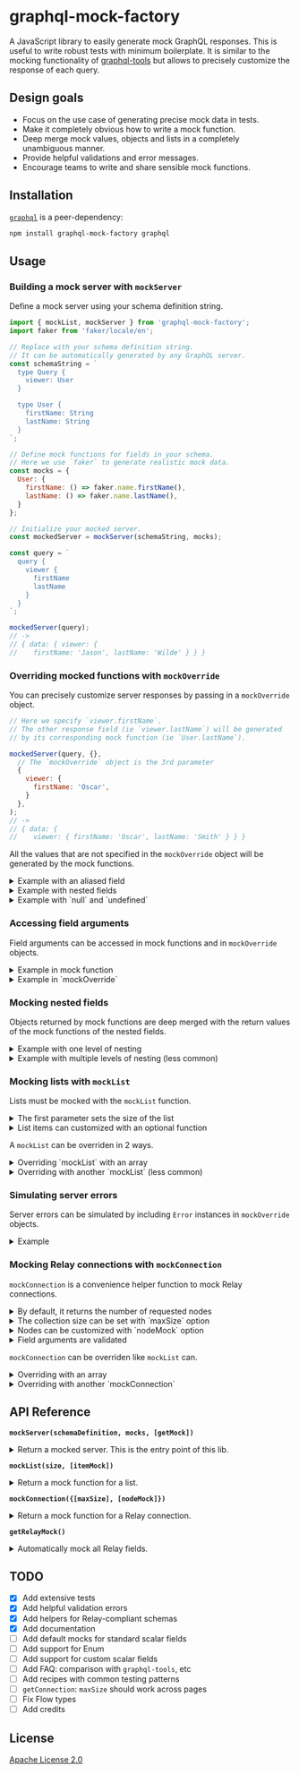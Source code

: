 # graphql-mock-factory

A JavaScript library to easily generate mock GraphQL responses. This is useful to write robust tests with minimum boilerplate. It is similar to the mocking functionality of [graphql-tools](https://www.apollographql.com/docs/graphql-tools/mocking/) but allows to precisely customize the response of each query.

## Design goals

- Focus on the use case of generating precise mock data in tests.
- Make it completely obvious how to write a mock function.
- Deep merge mock values, objects and lists in a completely unambiguous manner.
- Provide helpful validations and error messages.
- Encourage teams to write and share sensible mock functions.

## Installation

[`graphql`](https://github.com/graphql/graphql-js) is a peer-dependency:
```sh
npm install graphql-mock-factory graphql
```

## Usage

### Building a mock server with `mockServer`

Define a mock server using your schema definition string.

```javascript
import { mockList, mockServer } from 'graphql-mock-factory';
import faker from 'faker/locale/en';

// Replace with your schema definition string.
// It can be automatically generated by any GraphQL server.
const schemaString = `
  type Query {
    viewer: User
  }

  type User {
    firstName: String
    lastName: String
  }
`;

// Define mock functions for fields in your schema.
// Here we use `faker` to generate realistic mock data.
const mocks = {
  User: {
    firstName: () => faker.name.firstName(),
    lastName: () => faker.name.lastName(),
  }
};

// Initialize your mocked server.
const mockedServer = mockServer(schemaString, mocks);

const query = `
  query {
    viewer {
      firstName
      lastName
    }
  }
`;

mockedServer(query);
// ->
// { data: { viewer: { 
//    firstName: 'Jason', lastName: 'Wilde' } } }
```

### Overriding mocked functions with `mockOverride`

You can precisely customize server responses by passing in a `mockOverride` object. 

```js
// Here we specify `viewer.firstName`. 
// The other response field (ie `viewer.lastName`) will be generated 
// by its corresponding mock function (ie `User.lastName`).

mockedServer(query, {}, 
  // The `mockOverride` object is the 3rd parameter
  { 
    viewer: { 
      firstName: 'Oscar',
    }
  },
);
// ->
// { data: { 
//    viewer: { firstName: 'Oscar', lastName: 'Smith' } } }
```

All the values that are not specified in the `mockOverride` object will be generated by the mock functions.

<details>
  <summary>Example with an aliased field</summary>
  <p>

  ```js
  // Here we only specify `viewer.aliasedName`. 
  // `viewer.firstName` will be generated by its corresponding 
  // mock function (ie `User.firstName`).

  mockedServer(`
    query {
      viewer { 
        firstName 
        aliasedName: firstName
      }
    }`,
    {}, 
    { 
      viewer: { 
        firstName: 'Oscar' 
      }
    },
  );
  // ->
  // { data: { viewer: 
  //   { firstName: 'Oscar', aliasedName: 'Eryn' } } }
  ```
  </p>
</details>

<details>
  <summary>Example with nested fields</summary>
  <p>

  ```js
  // Here we only specify the `viewer.firstName`. 
  // `viewer.parent.firstName` will be generated by its corresponding 
  // mock function (ie `User.firstName`).

  const schemaString = `
    ...

    type User {
      firstName: String
      parent: User
    }
  `;

  ...

  mockedServer(`
    query {
      viewer { 
        firstName
        parent {
          firstName
        }
      }
    }`,
    {}, 
    { 
      viewer: { 
        firstName: 'Oscar' 
      }
    },
  );
  // ->
  // { data: { viewer: 
  //   { firstName: 'Oscar', 
  //     parent: { firstName: 'Krystina' } } } }
  ```

  </p>
</details>

<details>
  <summary>Example with `null` and `undefined`</summary>
  <p>

  ```js
  // `undefined` is equivalent to not specifying a value.
  // `null` always nullifies the field.

  const schemaString = `
    ...

    type User {
      firstName: String
      parent: User
    }
  `;

  ...

  mockedServer(`
    query {
      viewer { 
        firstName
        parent {
          firstName
        }
      }
    }`,
    {}, 
    { 
      viewer: {
        firstName: undefined,
        parent: null 
      }
    },
  );
  // ->
  // { data: { viewer: 
  //   { firstName: 'Raegan', parent: null } } }
  ```
  </p>
</details>

### Accessing field arguments

Field arguments can be accessed in mock functions and in `mockOverride` objects.

<details>
  <summary>Example in mock function</summary>
  <p>

  ```js
  // Field arguments are passed as named parameters to mock functions.

  const schemaString = `
    type Query {
      echo(input: String): String
    }
  `;

  const mocks = {
    Query: {
      echo: ({input}) => `echo: ${input}`,
    }
  };

  ...

  mockedServer(`
    query {
      echo(input: "hello")
    }`
  );
  // ->
  // { data: { 
  //    echo: 'echo: hello' } }
  ```
  </p>
</details>

<details>
  <summary>Example in `mockOverride`</summary>
  <p>

  ```js
  // When `mockOverride` object contains functions, field arguments
  // are passed in as named parameters to mock functions.

  const schemaString = `
    type Query {
      echo(input: String): String
    }
  `;

  mockedServer(`
    query {
      echo(input: "hello")
    }`,
    {},
    {
      echo: ({input}) => `repeat: ${input}`,
    }
  );
  // ->
  // { data: { 
  //    echo: 'repeat: hello' } }
  ```
  </p>
</details>

### Mocking nested fields

Objects returned by mock functions are deep merged with the return values of the mock functions of the nested fields.

<details>
  <summary>Example with one level of nesting</summary>
  <p>

  ```js
  // `searchUser.firstName` is generated by the mock function
  // of `Query.searchUser` because it returned an object with
  // a value for `firstName`. 
  
  // `searchUser.lastName` is generated by the mock function  
  // of `User.lastName` because the mock function of 
  // `Query.searchUser` returned an object that did not include 
  // a value for `lastName`.

  const schemaDefinition = `
    type Query {
      searchUser(name: String): User
    }

    type User {
      firstName: String
      lastName: String
    }
  `;

  const mocks = {
    Query: {
      searchUser: ({name}) => ({
        firstName: `${name}`
      }),
    },
    User: {
      firstName: () => faker.name.firstName(),
      lastName: () => faker.name.findName(),
    },
  };

  ...

  mockedServer(`
    query {
      searchUser(name: "Oscar") {
        firstName
        lastName
      }
    }
  `)
  // ->
  // { data: 
  //   { searchUser: 
  //      { firstName: "Oscar", lastName: "Schlosser" } } }
  ```
  </p>
</details>

<details>
  <summary>Example with multiple levels of nesting (less common)</summary>
  <p>

  ```js
  // `searchUser.address.country` is generated by the mock 
  // function for `Query.searchUser` instead of the mock function 
  // for `Address.country`.
  
  // `searchUser.firstName` is generated by the mock function  
  //  for `User.firstName` because the mock function for 
  // `Query.searchUser` did not include a value for `firstName`.

  const schemaDefinition = `
    type Query {
      searchUser(country: String): User
    }

    type User {
      firstName: String
      address: Address
    }

    type Address {
      country: String
    }
  `;

  const mocks = {
    Query: {
      searchUser: ({country}) => ({
        address: {
          country: `${country}`,
        },
      }),
    },
    User: {
      firstName: () => faker.name.firstName(),
    },
    Address: {
      country: () => faker.address.country(),
    },
  };

  ...

  mockedServer(`
    query {
      searchUser(name: "France") {
        firstName
        address {
          country
        }
      }
    }
  `)
  // ->
  // { data: 
  //   { searchUser: 
  //      { firstName: "Sam",  
  //        address: { country: "France" } } }
  ```
  </p>
</details>

### Mocking lists with `mockList`

Lists must be mocked with the `mockList` function.
<details>
  <summary>The first parameter sets the size of the list</summary>
  <p>

  ```js
  const schemaString = `
    ...

    type User {
      name: String
      friends: [User]
    }
  `;

  const mocks = {
    User: {
      // Generates a list with 2 items.
      friends: mockList(2),
      name: () => faker.name.firstName(),
    }
  };

  mockedServer(`
    viewer {
      friends {
        name
      }
    }`
  );
  // ->
  // { data: 
  //   { viewer: 
  //      { friends: [ { name: 'Nikki' }, { name: 'Doug' } ] } } }
  ```
  </p>
</details>

<details>
  <summary>List items can customized with an optional function</summary>
  <p>

  ```js
  // The function will be called for each list item with the field arguments 
  // and the index of the item. 
  // The return values of the function will be deep merged with the results 
  // of the mock functions of the nested fields.

  const schemaString = `
    type User {
      name: String
      friends(pageNumber: Int): [User]
    }

    ...
  `;

  const mocks = {
    User: {
      name: () => faker.name.firstName(),
      friends: mockList(2, ({pageNumber}, index) => ({
        name: `Friend #${index} - Page #${pageNumber}`,
      })),
    }
  };

  ...

  mockedServer(`
    viewer {
      friends(pageNumber: 0) {
        name
      }
    }`
  );
  // ->
  // { data: 
  //   { viewer: 
  //      { friends: [ { name: 'Friend #0 - Page #0' }, { name: 'Friend #1 - Page #0' } ] } } }
  ```
  </p>
</details>

A `mockList` can be overriden in 2 ways.

<details>
  <summary>Overriding `mockList` with an array</summary>
  <p>

  ```js
  // In most cases, a `mockList` is overriden with an array:
  // - The size of the array determines the length of the final array. 
  // - The item objects will be deep merged with the return value of 
  //   the `mockList` function if provided.

  import { mockList, mockServer } from 'graphql-mock-factory';

  ...

  const mocks = {
    User: {
      name: () => faker.name.firstName(),
      friends: mockList(2, ({}, index) => ({name: `Friend #${index}`})),
    }
  };

  ...

  // Here we specify that the list will be of size 3
  mockedServer(query, {}, {
    viewer: {
      friends: [
        // An empty object means the list item will be fully generated by 
        // its corresponding mock functions.
        {},
        // A partial object will be deep merged with the result of the 
        // corresponding mock functions.
        {'name': 'Oscar'}, 
        // `null` means the list item will be null. 
        null
      ],
    },
  });
  // ->
  // { data:
  //   { viewer:
  //      { friends: [ { name: 'Friend #0' }, { name: 'Oscar' }, null ] } } }
  ```
  </p>
</details>

<details>
  <summary>Overriding with another `mockList` (less common)</summary>
  <p>

  ```js
  // In some cases it might be more convenient to override a 
  // `mockList` with another `mockList`:
  // - The size of the `mockList` override determines the length 
  //   of the final array.
  // - The return values of the optional `mockList` functions 
  //   will be deep merged. 

  const mocks = {
    User: {
      name: () => faker.name.firstName(),
      friends: mockList(2, ({}, index) => ({name: `Friend #${index}`})),
    }
  };

  const query = `
    query {
      viewer {
        friends {
          name
          aliasedName1: name
          aliasedName2: name
        }
      }
    }
  `

  mockedServer(query, {}, {
    viewer: {
      // The list will be of size 1.
      friends: mockList(1, () => ({
        // This will be deep merged with the result of the other `mockList` function.
        aliasedName1: 'Aliased Name 1',
      })),
    },
  });
  // ->
  // { data:
  //   { viewer:
  //      { friends: [ { 
  //        name: 'Friend #0', aliasedName1: 'Aliased Name 1', aliasedName2: 'Katy' } ] } } }
  ```
  </p>
</details>

### Simulating server errors

Server errors can be simulated by including `Error` instances in `mockOverride` objects.

<details>
  <summary>Example</summary>
  <p>

  ```js
  mockedServer(`
    query {
      viewer {
        firstName
        lastName
      }
    }`, {}, {
    viewer: {
      // Errors shall not be thrown.
      firstName: Error('Could not fetch firstName.'),
    },
  });
  // ->
  // { errors: 
  //    [ { Error: Could not fetch firstName.
  //        ... OMITTED ...
  //        message: 'Could not fetch error',
  //        locations: [ { line: 4, column: 7 } ],
  //        path: [ 'viewer', 'firstName' ] } ],
  //   data:
  //    { viewer:
  //      { firstName: null, lastName: 'Gold' } } }
  ```
  </p>
</details>

### Mocking Relay connections with `mockConnection`

`mockConnection` is a convenience helper function to mock Relay connections.

<details>
  <summary>By default, it returns the number of requested nodes</summary>
  <p>

  ```js
  // By default, `mockConnection` returns the number of requested nodes.
  // Note that `hasNextPage` and `hasPreviousPage` behave as expected.

  import { mockServer, mockConnection, getRelayMock } from 'graphql-mock-factory';

  ...

  const schemaString = `
    type User implements Node {
      id: ID!
      name: String
      friends(before: String, after: String, first: Int, last: Int): UserConnection
    }

    ...
  `;

  const mocks = {
    User: {
      friends: mockConnection(),
      name: () => faker.name.firstName(),
    }
  };

  const mockedServer = mockServer(
    schemaString,
    mocks,
    // Adds mock functions for un-essential Relay fields
    getRelayMock
  );

  mockedServer(`
    query {
      viewer {
        friends(first: 2) {
          edges {
            node {
              name
            }
            cursor
          }
          pageInfo {
            hasNextPage
            hasPreviousPage
          }
        }
      }
    }`,
  );
  // ->
  // { data:
  //  { viewer:
  //     { friends:
  //        { edges:
  //           [ { node: { name: 'Milford' }, cursor: 'cursor_0' },
  //             { node: { name: 'Bennie' }, cursor: 'cursor_1' } ],
  //          pageInfo: { hasNextPage: true, hasPreviousPage: false } } } } }
  ```
  </p>
</details>

<details>
  <summary>The collection size can be set with `maxSize` option</summary>
  <p>

  ```js
  // The optional `maxSize` named parameter limits the number of returned items.
  // Note that `hasNextPage` and `hasPreviousPage` behave as expected.

  const mocks = {
    User: {
      // At most 1 item will be returned
      friends: mockConnection({maxSize: 1}),
      name: () => faker.name.firstName(),
    }
  };

  ...

  mockedServer(`
    query {
      viewer {
        friends(first: 2) {
          edges {
            node {
              name
            }
          }
          pageInfo {
            hasNextPage
            hasPreviousPage
          }
        }
      }
    }`,
  );
  // ->
  // { data:
  //  { viewer:
  //     { friends:
  //        { edges:
  //           [ { node: { name: 'Milford' } } ],
  //          pageInfo: { hasNextPage: false, hasPreviousPage: false } } } } }
  ```
  </p>
</details>

<details>
  <summary>Nodes can be customized with `nodeMock` option</summary>
  <p>

  ```js
  // The optional `nodeMock` named function customizes the requested nodes.
  // Like `mockList`, it is called with the connection field arguments and 
  // the index of the node.
  
  const mocks = {
    User: {
      friends: mockConnection({nodeMock: ({ first, last }, index) => ({
        name: `Friend ${index} / ${first || last}`,
      })}),
      name: () => faker.name.firstName(),
    }
  };

  ...

  mockedServer(`
    query {
      viewer {
        friends(first: 2) {
          edges {
            node {
              name
            }
          }
          pageInfo {
            hasNextPage
            hasPreviousPage
          }
        }
      }
    }`,
  );
  // ->
  // { data:
  //  { viewer:
  //     { friends:
  //        { edges:
  //           [ { node: { name: 'Friend 0 / 2' } },
  //             { node: { name: 'Friend 1 / 2' } } ] } } } }
  ```
  </p>
</details>

<details>
  <summary>Field arguments are validated</summary>
  <p>

  ```js
  // An error is returned if the arguments do not conform the the Relay specs.

  mockedServer(`
    query {
      viewer {
        friends(first: -2) {
          edges {
            node {
              name
            }
          }
        }
      }
    }`,
  );
  // ->
  // { errors:
  //    [ { Error: First and last cannot be negative.
  //        ... OMITTED ...
  //        message: 'First and last cannot be negative.',
  //        locations: [ { line: 4, column: 7 } ],
  //        path: [ 'viewer', 'friends' ] } ],
  //   data: { viewer: { friends: null } } }
  ```
  </p>
</details>

`mockConnection` can be overriden like `mockList` can.

<details>
  <summary>Overriding with an array</summary>
  <p>

  ```js
  // Like `mockList`, it can be overriden with an array.
  // This is because `mockConnection` is simply a wrapper around `mockList`.

  const mocks = {
    User: {
      friends: mockConnection(),
      name: () => faker.name.firstName(),
    }
  };

  ...

  mockedServer(`
    query {
      viewer {
        friends(first: 5) {
          edges {
            node {
              name
            }
            cursor
          }
          pageInfo {
            hasNextPage
            hasPreviousPage
          }
        }
      }
    }`, {} , {
      viewer: {
        friends: {
          // Here only 3 items will be returned even though 5 were requested.
          edges: [
            {}, 
            {node: {'name': 'Oscar'}}, 
            null,
          ],
          pageInfo: {
            hasNextPage: false,
          },
        }
      }
    }
  );
  // ->
  // { data:
  //  { viewer:
  //     { friends:
  //        { edges:
  //           [ { node: { name: 'Craig' }, cursor: 'cursor_0' },
  //             { node: { name: 'Oscar' }, cursor: 'cursor_1' },
  //             null ],
  //          pageInfo: { hasNextPage: false, hasPreviousPage: false } } } } }
  ```
  </p>
</details>

<details>
  <summary>Overriding with another `mockConnection`</summary>
  <p>

  ```js
  // TODO Add test and example
  ```
  </p>
</details>

## API Reference

**`mockServer(schemaDefinition, mocks, [getMock])`**  
<details>
  <summary>Return a mocked server. This is the entry point of this lib.</summary>
  <p>

  ```js
  mockServer(
    /**
     * The schema definition string.
     * It can be automatically generated by any GraphQL server.
     * See https://graphql.org/learn/schema/#type-language
     */
    schemaDefinition: string, 

    /**
     * An object mapping to all the mock functions of each field.
     * mocks[objectTypeName][fieldName] = mockFunction
     * 
     * All queried fields are currently required to have a base mock function defined.
     * This will be probably relaxed in the future.
     *
     * TODO Document interface
     */
    mocks: {[string]: {[string]: MockFunction}}, 

    /**
     * Optional: A function that returns a mock function for a field.
     *
     * This is a hook to define to define mock functions in a programmatic way.
     * It will be called for each field that has not been associated to a mock 
     * function in `mocks`. If the function does not return anything for 
     * a field, then no mock function is attached to the field.
     * 
     * For example, `getRelayMock` can be passed in to 
     * automatically define all the Relay fields.
     */
    getMock? : (
      /**
       * The GraphQL type of the parent ObjectType containing the field.
       * @example: `User` from `User.name`
       */
      parentType : GraphQLType, 
      
      /**
       * The GraphQL field.
       * @example: `name` from `User.name`
       */
      field : GraphQLField,
    ) => MockFunction | void,
  ) : MockServer;

  /**
   * Mock function
   * 
   * @returns The return type has to match the type of the field it is mocking.
   *   If it returns an object, the object will be deep merged with the 
   *   return values of the mock functions of the nested fields.
   *   See "Usage" > "Mocking nested fields".
   */
  type MockFunction = (
    /**
     * The field arguments
     */
    params: {[string]: any}
  ) => any;

  /**
   * Mock server
   * 
   * @returns The GraphQL response 
   */
  type MockServer = (
    /**
     * The GraphQL query string.
     */
    query: string, 

    /**
     * The GraphQL variables for the query.
     */
    variables: {[string]: any}, 

    /**
     * An object that overrides the response generated by the 
     * mock functions defined in `mocks`.
     * See "Usage" > "Overriding mocked functions with `mockOverride`".
     */
    mockOverride: {[string]: any},
  ) => Object
  ```
  </p>
</details>

**`mockList(size, [itemMock])`**  
<details>
  <summary>Return a mock function for a list.</summary>
  <p>

  ```js
  mockList(
    /**
     * The size of the mocked list.
     */
    size: number,

    /**
     * Optional: A mock function called for each list item.
     * 
     * @returns The return type has to match the type of the 
     *   field it is mocking.
     */
    itemMock?: (
      /**
       * The field arguments if any
       */
      fieldArguments: {[string]: any},

      /**
       * The index of the item in the mock list.
       */
      index: number,
    ) => any 
  )

  ```
  </p>
</details>

**`mockConnection({[maxSize], [nodeMock]})`**  
<details>
  <summary>Return a mock function for a Relay connection.</summary>
  <p>

  ```js
  mockConnection(
    /**
     * Optional: An object to configure the connection.
     */
    params?: {

      /**
       * Optional: The max size of the mocked collection. 
       */
      maxSize?: number, 

      /**
       * Optional: A mock function called for each node in 
       * the collection.
       * /
      nodeMock?: ({[string]: any}, index) => any,
    },
  )
  ```
  </p>
</details>

**`getRelayMock()`**  
<details>
  <summary>Automatically mock all Relay fields.</summary>
  <p>

  ```js
  /**
   * Strongly recommended if you use Relay.
   * 
   * Add mock functions to all the Relay-specific fields in your schema.
   * It is equivalent to calling `mockConnection` on all connection fields.
   * 
   * This will skip fields that have been mocked via the `mocks` 
   * parameter of `mockServer`. See "API Reference" > "mockServer".
   */
  getRelayMock()
  ```
  </p>
</details>

## TODO

- [x] Add extensive tests
- [x] Add helpful validation errors
- [x] Add helpers for Relay-compliant schemas
- [x] Add documentation
- [ ] Add default mocks for standard scalar fields
- [ ] Add support for Enum
- [ ] Add support for custom scalar fields
- [ ] Add FAQ: comparison with `graphql-tools`, etc
- [ ] Add recipes with common testing patterns
- [ ] `getConnection`: `maxSize` should work across pages
- [ ] Fix Flow types 
- [ ] Add credits

## License

[Apache License 2.0](/LICENSE)